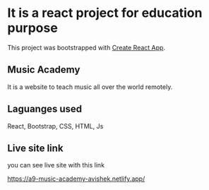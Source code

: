 # It is a react project for education purpose

This project was bootstrapped with [Create React App](https://github.com/facebook/create-react-app).

## Music Academy

It is a website to teach music all over the world remotely.

## Laguanges used

React, Bootstrap, CSS, HTML, Js

## Live site link
you can see live site with this link

https://a9-music-academy-avishek.netlify.app/